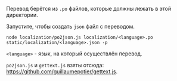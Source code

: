 Перевод берётся из `.po` файлов, которые должны лежать в этой директории.

Запустите, чтобы создать `json` файл с переводом.
```shell script
node localization/po2json.js localization/<language>.po static/localization/<language>.json -p
```
`<language>` - язык, на который осуществлён перевод.

`po2json.js` и `gettext.js` взяты отсюда: https://github.com/guillaumepotier/gettext.js.
